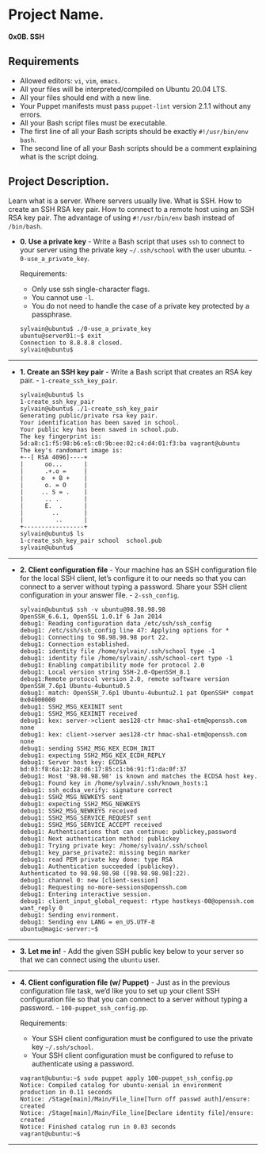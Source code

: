 # Project Name.
**0x0B. SSH**


##  Requirements

*   Allowed editors: `vi`, `vim`, `emacs`.
*   All your files will be interpreted/compiled on Ubuntu 20.04 LTS.
*   All your files should end with a new line.
*   Your Puppet manifests must pass `puppet-lint` version 2.1.1 without any errors.
*   All your Bash script files must be executable.
*   The first line of all your Bash scripts should be exactly `#!/usr/bin/env bash`.
*   The second line of all your Bash scripts should be a comment explaining what is the script doing.

## Project Description.
Learn what is a server.
Where servers usually live.
What is SSH.
How to create an SSH RSA key pair.
How to connect to a remote host using an SSH RSA key pair.
The advantage of using `#!/usr/bin/env` bash instead of `/bin/bash`.


* **0. Use a private key** - Write a Bash script that uses `ssh` to connect to your server using the private key `~/.ssh/school` with the user ubuntu. - `0-use_a_private_key`.

  Requirements:

  * Only use ssh single-character flags.
  * You cannot use `-l`.
  * You do not need to handle the case of a private key protected by a passphrase.
  ```
  sylvain@ubuntu$ ./0-use_a_private_key
  ubuntu@server01:~$ exit
  Connection to 8.8.8.8 closed.
  sylvain@ubuntu$
  ```
---

* **1. Create an SSH key pair** - Write a Bash script that creates an RSA key pair. - `1-create_ssh_key_pair`.
  ```
  sylvain@ubuntu$ ls
  1-create_ssh_key_pair
  sylvain@ubuntu$ ./1-create_ssh_key_pair
  Generating public/private rsa key pair.
  Your identification has been saved in school.
  Your public key has been saved in school.pub.
  The key fingerprint is:
  5d:a8:c1:f5:98:b6:e5:c0:9b:ee:02:c4:d4:01:f3:ba vagrant@ubuntu
  The key's randomart image is:
  +--[ RSA 4096]----+
  |      oo...      |
  |      .+.o =     |
  |     o  + B +    |
  |      o. = O     |
  |     .. S = .    |
  |      .. .       |
  |      E.  .      |
  |        ..       |
  |         ..      |
  +-----------------+
  sylvain@ubuntu$ ls
  1-create_ssh_key_pair school  school.pub
  sylvain@ubuntu$ 
  ```
---

* **2. Client configuration file** - Your machine has an SSH configuration file for the local SSH client, let’s configure it to our needs so that you can connect to a server without typing a password. Share your SSH client configuration in your answer file. - `2-ssh_config`.

  ```
  sylvain@ubuntu$ ssh -v ubuntu@98.98.98.98
  OpenSSH_6.6.1, OpenSSL 1.0.1f 6 Jan 2014
  debug1: Reading configuration data /etc/ssh/ssh_config
  debug1: /etc/ssh/ssh_config line 47: Applying options for *
  debug1: Connecting to 98.98.98.98 port 22.
  debug1: Connection established.
  debug1: identity file /home/sylvain/.ssh/school type -1
  debug1: identity file /home/sylvain/.ssh/school-cert type -1
  debug1: Enabling compatibility mode for protocol 2.0
  debug1: Local version string SSH-2.0-OpenSSH_8.1
  debug1:Remote protocol version 2.0, remote software version OpenSSH_7.6p1 Ubuntu-4ubuntu0.5
  debug1: match: OpenSSH_7.6p1 Ubuntu-4ubuntu2.1 pat OpenSSH* compat 0x04000000
  debug1: SSH2_MSG_KEXINIT sent
  debug1: SSH2_MSG_KEXINIT received
  debug1: kex: server->client aes128-ctr hmac-sha1-etm@openssh.com none
  debug1: kex: client->server aes128-ctr hmac-sha1-etm@openssh.com none
  debug1: sending SSH2_MSG_KEX_ECDH_INIT
  debug1: expecting SSH2_MSG_KEX_ECDH_REPLY
  debug1: Server host key: ECDSA bd:03:f8:6a:12:28:d6:17:85:c1:b6:91:f1:da:0f:37
  debug1: Host '98.98.98.98' is known and matches the ECDSA host key.
  debug1: Found key in /home/sylvain/.ssh/known_hosts:1
  debug1: ssh_ecdsa_verify: signature correct
  debug1: SSH2_MSG_NEWKEYS sent
  debug1: expecting SSH2_MSG_NEWKEYS
  debug1: SSH2_MSG_NEWKEYS received
  debug1: SSH2_MSG_SERVICE_REQUEST sent
  debug1: SSH2_MSG_SERVICE_ACCEPT received
  debug1: Authentications that can continue: publickey,password
  debug1: Next authentication method: publickey
  debug1: Trying private key: /home/sylvain/.ssh/school
  debug1: key_parse_private2: missing begin marker
  debug1: read PEM private key done: type RSA
  debug1: Authentication succeeded (publickey).
  Authenticated to 98.98.98.98 ([98.98.98.98]:22).
  debug1: channel 0: new [client-session]
  debug1: Requesting no-more-sessions@openssh.com
  debug1: Entering interactive session.
  debug1: client_input_global_request: rtype hostkeys-00@openssh.com want_reply 0
  debug1: Sending environment.
  debug1: Sending env LANG = en_US.UTF-8
  ubuntu@magic-server:~$
  ```
---

* **3. Let me in!** - Add the given SSH public key below to your server so that we can connect using the `ubuntu` user.
---

* **4. Client configuration file (w/ Puppet)** - Just as in the previous configuration file task, we’d like you to set up your client SSH configuration file so that you can connect to a server without typing a password. - `100-puppet_ssh_config.pp`.

  Requirements:

  * Your SSH client configuration must be configured to use the private key `~/.ssh/school`.
  * Your SSH client configuration must be configured to refuse to authenticate using a password.
  ```
  vagrant@ubuntu:~$ sudo puppet apply 100-puppet_ssh_config.pp
  Notice: Compiled catalog for ubuntu-xenial in environment production in 0.11 seconds
  Notice: /Stage[main]/Main/File_line[Turn off passwd auth]/ensure: created
  Notice: /Stage[main]/Main/File_line[Declare identity file]/ensure: created
  Notice: Finished catalog run in 0.03 seconds
  vagrant@ubuntu:~$
  ```
---


